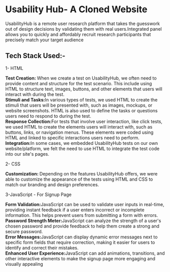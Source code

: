 <h1>Usability Hub- A Cloned Website</h1>
<p>UsabilityHub is a remote user research platform that takes the guesswork out of design decisions by validating them with real users.Integrated panel allows you to quickly and affordably recruit research participants that precisely match your target audience
</p>
<h2>Tech Stack Used:-</h2>
<p>1- HTML</p>
<p><b>Test Creation: </b>When we create a test on UsabilityHub, we often need to provide content and structure for the test scenario. This include using HTML to structure text, images, buttons, and other elements that users will interact with during the test.<br>
<b>Stimuli and Tasks:</b>In various types of tests, we used HTML to create the stimuli that users will be presented with, such as images, mockups, or website screenshots. HTML is also used to define the tasks or questions users need to respond to during the test.<br>
<b>Response Collection:</b>For tests that involve user interaction, like click tests, we used HTML to create the elements users will interact with, such as buttons, links, or navigation menus. These elements were coded using HTML and linked to specific interactions users need to perform.<br>
<b>Integration:</b>In some cases, we embedded UsabilityHub tests on our own website/platform, we felt the need to use HTML to integrate the test code into our site's pages.</p>
<p>2- CSS</p>
<p><b>Customization: </b>Depending on the features UsabilityHub offers, we were able to customize the appearance of the tests using HTML and CSS to match our branding and design preferences.</p>
<p>3-JavaScript - For Signup Page</p>
<p><b>Form Validation:</b>JavaScript can be used to validate user inputs in real-time, providing instant feedback if a user enters incorrect or incomplete information. This helps prevent users from submitting a form with errors.<br>
<b>Password Strength Meter:</b>JavaScript can analyze the strength of a user's chosen password and provide feedback to help them create a strong and secure password.<br>
<b>Error Messages:</b>JavaScript can display dynamic error messages next to specific form fields that require correction, making it easier for users to identify and correct their mistakes.<br>
<b>Enhanced User Experience:</b>JavaScript can add animations, transitions, and other interactive elements to make the signup page more engaging and visually appealing</p>

